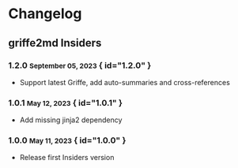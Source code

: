 # Changelog

## griffe2md Insiders

### 1.2.0 <small>September 05, 2023</small> { id="1.2.0" }

- Support latest Griffe, add auto-summaries and cross-references

### 1.0.1 <small>May 12, 2023</small> { id="1.0.1" }

- Add missing jinja2 dependency

### 1.0.0 <small>May 11, 2023</small> { id="1.0.0" }

- Release first Insiders version
